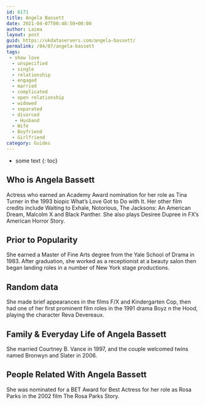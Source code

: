 ```yaml
---
id: 6171
title: Angela Bassett
date: 2021-04-07T00:48:50+00:00
author: Laima
layout: post
guid: https://ukdataservers.com/angela-bassett/
permalink: /04/07/angela-bassett
tags:
 - show love
  - unspecified
  - single
  - relationship
  - engaged
  - married
  - complicated
  - open relationship
  - widowed
  - separated
  - divorced
   - Husband
  - Wife
  - Boyfriend
  - Girlfriend
category: Guides
---
```


* some text
{: toc}


## Who is Angela Bassett
                  
                  
                  
Actress who earned an Academy Award nomination for her role as Tina Turner in the 1993 biopic What&#8217;s Love Got to Do with It. Her other film credits include Waiting to Exhale, Notorious, The Jacksons: An American Dream, Malcolm X and Black Panther. She also plays Desiree Dupree in FX&#8217;s American Horror Story.  
                  
              
            
              
            
                
                
                
## Prior to Popularity
                  
                  
                  
She earned a Master of Fine Arts degree from the Yale School of Drama in 1983. After graduation, she worked as a receptionist at a beauty salon then began landing roles in a number of New York stage productions. 
                  
              
            
              
            
                
                
                
## Random data
                  
                  
                  
She made brief appearances in the films F/X and Kindergarten Cop, then had one of her first prominent film roles in the 1991 drama Boyz n the Hood, playing the character Reva Devereaux. 
                  
              
            
              
            
                
                
                
## Family & Everyday Life of Angela Bassett
                  
                  
                  
She married Courtney B. Vance in 1997, and the couple welcomed twins named Bronwyn and Slater in 2006.
                  
              
            
              
            
                
                
                
## People Related With Angela Bassett
                  
                  
                  
She was nominated for a BET Award for Best Actress for her role as Rosa Parks in the 2002 film The Rosa Parks Story.
                  
              
            
              
            
                
              
            
              
              
            
            
              
            
          
          
          